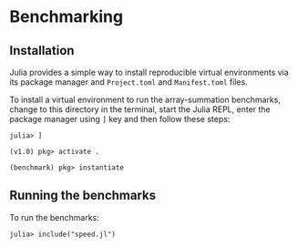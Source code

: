 # Benchmarking

## Installation

Julia provides a simple way to install reproducible virtual environments via its package manager and `Project.toml` and `Manifest.toml` files.

To install a virtual environment to run the array-summation benchmarks, change to this directory in the terminal, start the Julia REPL, enter the package manager using `]` key and then follow these steps:

```julia-repl
julia> ]

(v1.0) pkg> activate .

(benchmark) pkg> instantiate
```

## Running the benchmarks

To run the benchmarks:

```julia-repl
julia> include("speed.jl")

```
